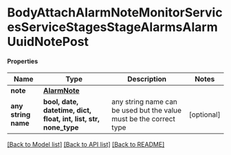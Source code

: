 # BodyAttachAlarmNoteMonitorServicesServiceStagesStageAlarmsAlarmUuidNotePost

#### Properties
Name | Type | Description | Notes
------------ | ------------- | ------------- | -------------
**note** | [**AlarmNote**](AlarmNote.md) |  | 
**any string name** | **bool, date, datetime, dict, float, int, list, str, none_type** | any string name can be used but the value must be the correct type | [optional]

[[Back to Model list]](../README.md#documentation-for-models) [[Back to API list]](../README.md#documentation-for-api-endpoints) [[Back to README]](../README.md)

